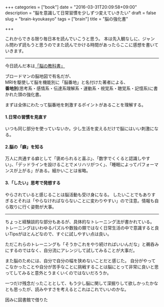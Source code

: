 +++
categories = ["book"]
date = "2016-03-31T20:09:58+09:00"
description = "脳を意識して日常習慣を少しずつ変えていきたい"
draft = false
slug = "brain-kyoukasyo"
tags = ["brain"]
title = "脳の強化書"

+++

これからできる限り毎日本を読んでいこうと思う。
本は先入観なしに、ジャンル問わず読もうと思うのでまた読んでかける時間があったらここに感想を書いていきます。

---

今日読んだ本は[「脳の教科書」](http://www.amazon.co.jp/dp/B00JTODJFQ)

ブロードマンの脳地図で有名だが、  
MRIを駆使して脳を機能別に「脳番地」と名付けた著者による、  
**番地別**(思考系・感情系・伝達系理解系・運動系・視覚系・聴覚系・記憶系)に書かれた頭の強化書。

まずは全体にわたって脳番地を刺激するポイントがあることを理解する。

#### **1.日常の習慣を見直す**
  いつも同じ部分を使っていないか。少し生活を変えるだけで脳にはいい刺激になる。
#### **2.脳の「癖」を知る**
  万人に共通する癖として「褒められると喜ぶ」、「数字でくくると認識しやすい」、「デッドラインを設けることでメリハリがつく」、「睡眠によってパフォーマンスが上がる」がある。細かいことは省略。
#### **3.「したい」思考で発想する**  
  やらされていると感じることは脳活動も受け身になる。
  したいことでもありすぎるとそれは「やらなければならないことに変わりやすい」ので注意。情報も自ら取りに行く姿勢が大事。

---
ちょっと経験談的な部分もあるが、具体的なトレーニング法が書かれている。
トレーニングはいわゆるパズルや数独の類ではなく日常生活の中で意識すると良いTipsがほとんどなので、すぐに試しやすい点は良い。

ただこれらのトレーニングも「そうかこれをやり続ければいいんだな」と鵜呑みにするのではなく、自分流にアレンジして試してみることが大事だ。

また脳のためには、自分で自分の幅を狭めないことだと感じた。
自分がやってこなかったことや自分が苦手なことに挑戦することは脳にとって非常に良いと思ってしてみると意外とうまくいくのではないだろうか。

一つだけ残念だったこととして、もう少し脳に関して深掘りして欲しかったかなとも思ったが、読みやすさを考えるとこれはこれでいいのかな。

因みに図書館で借りた
